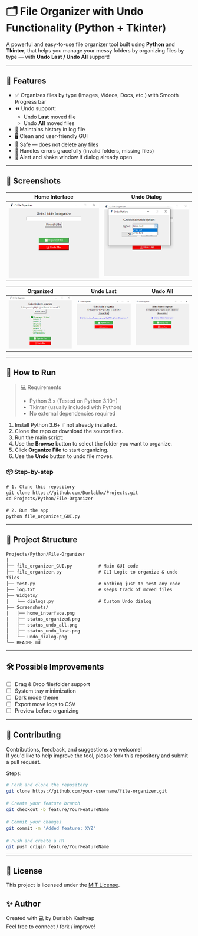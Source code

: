 # 🗂️ File Organizer with Undo Functionality (Python + Tkinter)

A powerful and easy-to-use file organizer tool built using **Python** and **Tkinter**, that helps you manage your messy folders by organizing files by type — with **Undo Last / Undo All** support!

---

## 🚀 Features

- ✅ Organizes files by type (Images, Videos, Docs, etc.) with Smooth Progress bar
- ⏪ Undo support:
  - Undo **Last** moved file
  - Undo **All** moved files
- 💾 Maintains history in log file
- 🖥️ Clean and user-friendly GUI
- 📁 Safe — does not delete any files
- 🛑 Handles errors gracefully (invalid folders, missing files)
- 🔔 Alert and shake window if dialog already open

---

## 📸 Screenshots

| Home Interface | Undo Dialog |
|----------------|-------------|
| ![Home](Assets/Screenshots/home_interface.png) | ![Undo](Assets/Screenshots/undo_dialog.png) |

| Organized | Undo Last | Undo All |
|-----------|-----------|----------|
| ![Org](Assets/Screenshots/status_organized.png) | ![UL](Assets/Screenshots/status_undo_last.png) | ![UA](Assets/Screenshots/status_undo_all.png) |

---

## 🧪 How to Run

>💻 Requirements
>- Python 3.x (Tested on Python 3.10+)
>- Tkinter (usually included with Python)
>- No external dependencies required  

1. Install Python 3.6+ if not already installed.
2. Clone the repo or download the source files.
3. Run the main script:
4. Use the **Browse** button to select the folder you want to organize.
5. Click **Organize File** to start organizing.
6. Use the **Undo** button to undo file moves.


### 📦 Step-by-step

```bash...
# 1. Clone this repository
git clone https://github.com/Durlabhx/Projects.git
cd Projects/Python/File-Organizer

# 2. Run the app
python file_organizer_GUI.py
```
---

## 📂 Project Structure

```text
Projects/Python/File-Organizer
│
├── file_organizer_GUI.py          # Main GUI code
├── file_organizer.py              # CLI Logic to organize & undo files
├── test.py                        # nothing just to test any code
├── log.txt                        # Keeps track of moved files
├── Widgets/
│   └── dialogs.py                 # Custom Undo dialog
├── Screenshots/
│   │── home_interface.png 
│   │── status_organized.png
│   │── status_undo_all.png 
│   │── status_undo_last.png 
│   └── undo_dialog.png
└── README.md
```
---

## 🛠️ Possible Improvements

- [ ] Drag & Drop file/folder support
- [ ] System tray minimization
- [ ] Dark mode theme
- [ ] Export move logs to CSV
- [ ] Preview before organizing

---

## 🤝 Contributing

Contributions, feedback, and suggestions are welcome!  
If you'd like to help improve the tool, please fork this repository and submit a pull request.

Steps:

```bash
# Fork and clone the repository
git clone https://github.com/your-username/file-organizer.git

# Create your feature branch
git checkout -b feature/YourFeatureName

# Commit your changes
git commit -m "Added feature: XYZ"

# Push and create a PR
git push origin feature/YourFeatureName
```
---

## 📃 License
This project is licensed under the [MIT License](../../LICENSE).

## ✨ Author
Created with 💻 by Durlabh Kashyap  
Feel free to connect / fork / improve!